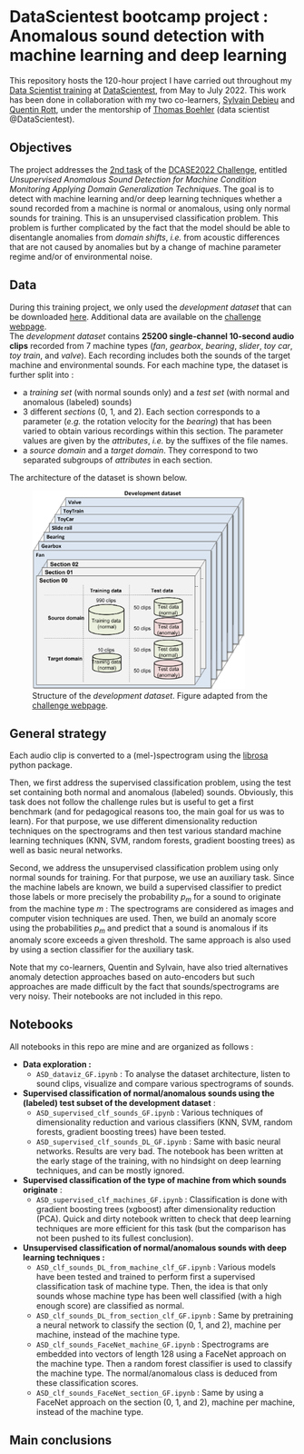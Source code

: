# DataScientest bootcamp project : Anomalous sound detection with machine learning and deep learning

This repository hosts the 120-hour project I have carried out throughout my [Data Scientist training](https://datascientest.com/en/data-scientist-course) at [DataScientest](https://datascientest.com/), from May to July 2022. This work has been done in collaboration with my two co-learners, [Sylvain Debieu](https://www.linkedin.com/in/sylvain-debieu-662282125/) and [Quentin Rott](https://www.linkedin.com/in/quentin-rott/), under the mentorship of [Thomas Boehler](https://www.linkedin.com/in/thomas-boehler-ba34a744/) (data scientist @DataScientest).

## Objectives
The project addresses the [2nd task](https://dcase.community/challenge2022/task-low-complexity-acoustic-scene-classification) of the [DCASE2022 Challenge](https://dcase.community/challenge2022/index), entitled *Unsupervised Anomalous Sound Detection for Machine Condition Monitoring Applying Domain Generalization Techniques*. The goal is to detect with machine learning and/or deep learning techniques whether a sound recorded from a machine is normal or anomalous, using only normal sounds for training. This is an unsupervised classification problem. This problem is further complicated by the fact that the model should be able to disentangle anomalies from *domain shifts*, *i.e.* from acoustic differences that are not caused by anomalies but by a change of machine parameter regime and/or of environmental noise. 



## Data 
During this training project, we only used the *development dataset* that can be downloaded [here](https://zenodo.org/record/6355122#.ZAs2YR-ZOUk).  Additional data are available on the [challenge webpage](https://dcase.community/challenge2022/task-low-complexity-acoustic-scene-classification).  
The *development dataset* contains **25200 single-channel 10-second audio clips** recorded from 7 machine types (*fan*, *gearbox*, *bearing*, *slider*, *toy car*, *toy train*, and *valve*). Each recording includes both the sounds of the target machine and environmental sounds. For each machine type, the dataset is further split into&nbsp;:
- a *training set* (with normal sounds only) and a *test set* (with normal and anomalous (labeled) sounds) 
- 3 different *sections* (0, 1, and 2). Each section corresponds to a parameter (*e.g.* the rotation velocity for the *bearing*) that has been varied to obtain various recordings within this section. The parameter values are given by the *attributes*, *i.e.* by the suffixes of the file names.  
- a *source domain* and a *target domain*. They correspond to two separated subgroups of *attributes* in each section.

The architecture of the dataset is shown below.
<figure>
    <img src="/images/dev_dataset.png" alt="Structure of the development dataset" style="height: 350px;"/>
    <figcaption>Structure of the <i>development dataset</i>. Figure adapted from the <a target="_blank" href="https://dcase.community/challenge2022/task-low-complexity-acoustic-scene-classification">challenge webpage</a>.</figcaption>
</figure>

## General strategy
Each audio clip is converted to a (mel-)spectrogram using the [librosa](https://librosa.org/doc/latest/index.html#) python package.  

Then, we first address the supervised classification problem, using the test set containing both normal and anomalous (labeled) sounds. Obviously, this task does not follow the challenge rules but is useful to get a first benchmark (and for pedagogical reasons too, the main goal for us was to learn). For that purpose, we use different dimensionality reduction techniques on the spectrograms and then test various standard machine learning techniques (KNN, SVM, random forests, gradient boosting trees) as well as basic neural networks.

Second, we address the unsupervised classification problem using only normal sounds for training. For that purpose, we use an auxiliary task. Since the machine labels are known, we build a supervised classifier to predict those labels or more precisely the probability $p_m$ for a sound to originate from the machine type $m$&nbsp;: The spectrograms are considered as images and computer vision techniques are used. Then, we build an anomaly score using the probabilities $p_m$ and predict that a sound is anomalous if its anomaly score exceeds a given threshold. The same approach is also used by using a section classifier for the auxiliary task.

Note that my co-learners, Quentin and Sylvain, have also tried alternatives anomaly detection approaches based on auto-encoders but such approaches are made difficult by the fact that sounds/spectrograms are very noisy. Their notebooks are not included in this repo. 



## Notebooks  
All notebooks in this repo are mine and are organized as follows&nbsp;:
- **Data exploration&nbsp;:**
    - `ASD_dataviz_GF.ipynb` : To analyse the dataset architecture, listen to sound clips, visualize and compare various spectrograms  of sounds.
- **Supervised classification of normal/anomalous sounds using the (labeled) test subset of the development dataset**&nbsp;:
    - `ASD_supervised_clf_sounds_GF.ipynb` : Various techniques of dimensionality reduction and various classifiers (KNN, SVM, random forests, gradient boosting trees)  have been tested.
    - `ASD_supervised_clf_sounds_DL_GF.ipynb` : Same with basic neural networks. Results are very bad. The notebook has been written at the early stage of the training, with no hindsight on deep learning techniques, and can be mostly ignored.
- **Supervised classification of the type of machine from which sounds originate**&nbsp;:
    - `ASD_supervised_clf_machines_GF.ipynb` : Classification is done with gradient boosting trees (xgboost) after dimensionality reduction (PCA). Quick and dirty notebook written to check that deep learning techniques are more efficient for this task (but the comparison has not been pushed to its fullest conclusion).
- **Unsupervised classification of normal/anomalous sounds with deep learning techniques&nbsp;:**
    - `ASD_clf_sounds_DL_from_machine_clf_GF.ipynb` : Various models have been tested and trained to perform first a supervised classification task of machine type. Then, the idea is that only sounds whose machine type has been well classified (with a high enough score) are classified as normal.
    - `ASD_clf_sounds_DL_from_section_clf_GF.ipynb` : Same by pretraining a neural network to classify the section (0, 1, and 2), machine per machine, instead of the machine type.
    - `ASD_clf_sounds_FaceNet_machine_GF.ipynb` : Spectrograms are embedded into vectors of length 128 using a FaceNet approach on the machine type. Then a random forest classifier is used to classify the machine type. The normal/anomalous class is deduced from these classification scores.
    - `ASD_clf_sounds_FaceNet_section_GF.ipynb` : Same by using a FaceNet approach on the section (0, 1, and 2), machine per machine, instead of the machine type.

## Main conclusions




